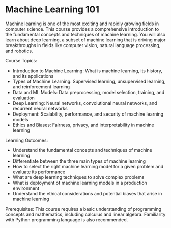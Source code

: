 # Machine Learning 101

Machine learning is one of the most exciting and rapidly growing fields in computer science. This course provides a comprehensive introduction to the fundamental concepts and techniques of machine learning. You will also learn about deep learning, a subset of machine learning that is driving major breakthroughs in fields like computer vision, natural language processing, and robotics.

Course Topics:
- Introduction to Machine Learning: What is machine learning, its history, and its applications
- Types of Machine Learning: Supervised learning, unsupervised learning, and reinforcement learning
- Data and ML Models: Data preprocessing, model selection, training, and evaluation
- Deep Learning: Neural networks, convolutional neural networks, and recurrent neural networks
- Deployment: Scalability, performance, and security of machine learning models
- Ethics and Biases: Fairness, privacy, and interpretability in machine learning

Learning Outcomes:
- Understand the fundamental concepts and techniques of machine learning
- Differentiate between the three main types of machine learning
- How to select the right machine learning model for a given problem and evaluate its performance
- What are deep learning techniques to solve complex problems
- What is deployment of machine learning models in a production environment
- Understand the ethical considerations and potential biases that arise in machine learning

Prerequisites: This course requires a basic understanding of programming concepts and mathematics, including calculus and linear algebra. Familiarity with Python programming language is also recommended.
